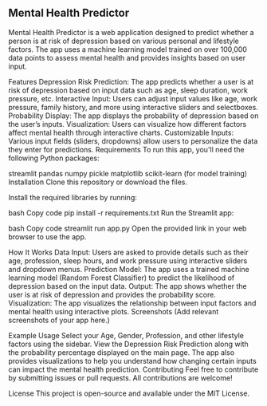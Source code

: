 ## Mental Health Predictor
Mental Health Predictor is a web application designed to predict whether a person is at risk of depression based on various personal and lifestyle factors. The app uses a machine learning model trained on over 100,000 data points to assess mental health and provides insights based on user input.

Features
Depression Risk Prediction: The app predicts whether a user is at risk of depression based on input data such as age, sleep duration, work pressure, etc.
Interactive Input: Users can adjust input values like age, work pressure, family history, and more using interactive sliders and selectboxes.
Probability Display: The app displays the probability of depression based on the user’s inputs.
Visualization: Users can visualize how different factors affect mental health through interactive charts.
Customizable Inputs: Various input fields (sliders, dropdowns) allow users to personalize the data they enter for predictions.
Requirements
To run this app, you'll need the following Python packages:

streamlit
pandas
numpy
pickle
matplotlib
scikit-learn (for model training)
Installation
Clone this repository or download the files.

Install the required libraries by running:

bash
Copy code
pip install -r requirements.txt
Run the Streamlit app:

bash
Copy code
streamlit run app.py
Open the provided link in your web browser to use the app.

How It Works
Data Input: Users are asked to provide details such as their age, profession, sleep hours, and work pressure using interactive sliders and dropdown menus.
Prediction Model: The app uses a trained machine learning model (Random Forest Classifier) to predict the likelihood of depression based on the input data.
Output: The app shows whether the user is at risk of depression and provides the probability score.
Visualization: The app visualizes the relationship between input factors and mental health using interactive plots.
Screenshots
(Add relevant screenshots of your app here.)

Example Usage
Select your Age, Gender, Profession, and other lifestyle factors using the sidebar.
View the Depression Risk Prediction along with the probability percentage displayed on the main page.
The app also provides visualizations to help you understand how changing certain inputs can impact the mental health prediction.
Contributing
Feel free to contribute by submitting issues or pull requests. All contributions are welcome!

License
This project is open-source and available under the MIT License.